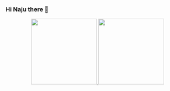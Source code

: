 ### Hi Naju there 👋

<div align="center">
  <a href="https://github.com/Naju2002">
  <img height="180em" src="https://github-readme-stats.vercel.app/api?username=Naju2002&show_icons=true&theme=radical&include_all_commits=true&count_private=true"/>
  <img height="180em" src="https://github-readme-stats.vercel.app/api/top-langs/?username=NAju2002&theme=radical&include_all_commits=true&count_private=true"/>
</div>


